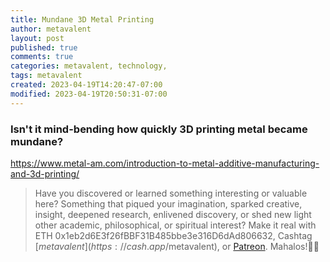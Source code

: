 ```yaml
---
title: Mundane 3D Metal Printing
author: metavalent
layout: post
published: true
comments: true
categories: metavalent, technology,
tags: metavalent
created: 2023-04-19T14:20:47-07:00
modified: 2023-04-19T20:50:31-07:00
---
```


### Isn't it mind-bending how quickly 3D printing metal became mundane?

https://www.metal-am.com/introduction-to-metal-additive-manufacturing-and-3d-printing/

<!-- 
Watch [Video_Title](https://youtu.be/JnA8GUtXpXY) if the embed below does not behave nicely. 

<div class="embed-container"><iframe loading="lazy" width="560" height="315" src="https://www.youtube.com/embed/JnA8GUtXpXY" title="YouTube video player" frameborder="0" allow="accelerometer; autoplay; clipboard-write; encrypted-media; gyroscope; picture-in-picture" allowfullscreen></iframe></div>

![alt text](/assets/images/image.jpg "title")
-->

> Have you discovered or learned something interesting or valuable here? Something that piqued your imagination, sparked creative, insight, deepened research, enlivened discovery, or shed new light other academic, philosophical, or spiritual interest? Make it real with ETH 0x1eb2d6E3f26fBBF31B485bbe3e316D6dAd806632, Cashtag [$metavalent](https://cash.app/$metavalent), or [Patreon](https://patreon.com/metavalent). Mahalos!🙏🏼
